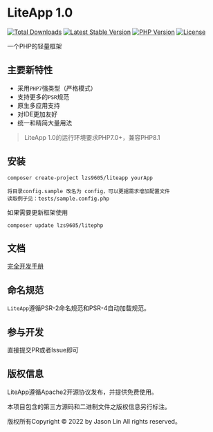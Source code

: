
LiteApp 1.0
===============

[![Total Downloads](https://poser.pugx.org/lzs9605/liteapp/downloads)](https://packagist.org/packages/lzs9605/liteapp)
[![Latest Stable Version](https://poser.pugx.org/lzs9605/liteapp/v/stable)](https://packagist.org/packages/lzs9605/liteapp)
[![PHP Version](https://img.shields.io/badge/php-%3E%3D7.0-8892BF.svg)](http://www.php.net/)
[![License](https://poser.pugx.org/lzs9605/liteapp/license)](https://packagist.org/packages/lzs9605/liteapp)

一个PHP的轻量框架


## 主要新特性

* 采用`PHP7`强类型（严格模式）
* 支持更多的`PSR`规范
* 原生多应用支持
* 对IDE更加友好
* 统一和精简大量用法


> LiteApp 1.0的运行环境要求PHP7.0+，兼容PHP8.1

## 安装

~~~
composer create-project lzs9605/liteapp yourApp
~~~

~~~
将目录config.sample 改名为 config，可以更据需求增加配置文件
读取例子见：tests/sample.config.php
~~~

如果需要更新框架使用
~~~
composer update lzs9605/litephp
~~~

## 文档

[完全开发手册](#)

## 命名规范

`LiteApp`遵循PSR-2命名规范和PSR-4自动加载规范。

## 参与开发

直接提交PR或者Issue即可

## 版权信息

LiteApp遵循Apache2开源协议发布，并提供免费使用。

本项目包含的第三方源码和二进制文件之版权信息另行标注。

版权所有Copyright © 2022 by Jason Lin All rights reserved。

